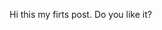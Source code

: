 <!--
.. title: my first post
.. slug: my-first-post
.. date: 2018-06-22 16:58:35 UTC+02:00
.. tags: stupid
.. category: travel
.. link: 
.. description: 
.. type: text
-->

Hi this my firts post. Do you like it?
